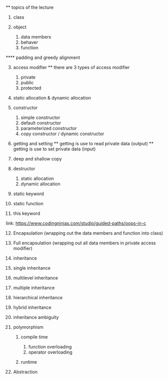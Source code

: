 \*\* topics of the lecture

1. class

2. object

   1. data members
   2. behaver
   3. function

\*\*\*\* padding and greedy alignment

3. access modifier
   \*\* there are 3 types of access modifier

   1. private
   2. public
   3. protected

4. static allocation & dynamic allocation

5. constructor

   1. simple constructor
   2. default constructor
   3. parameterized constructor
   4. copy constructor / dynamic constructor

6. getting and setting
   ** getting is use to read private data (output)
   ** getting is use to set private data (input)

7. deep and shallow copy

8. destructor

   1. static allocation
   2. dynamic allocation

9. static keyword

10. static function

11. this keyword

<!-- note link here to. Check it to understand better documentation -->

link: https://www.codingninjas.com/studio/guided-paths/oops-in-c

<!-- lecture 2 all topics -->

12. Encapsulation (wrapping out the data members and function into class)

13. Full encapsulation (wrapping out all data members in private access modifier)

14. inheritance

15. single inheritance

16. multilevel inheritance

17. multiple inheritance

18. hierarchical inheritance

19. hybrid inheritance

20. inheritance ambiguity

21. polymorphism

    1. compile time

       1. function overloading
       2. operator overloading

    2. runtime

22. Abstraction
